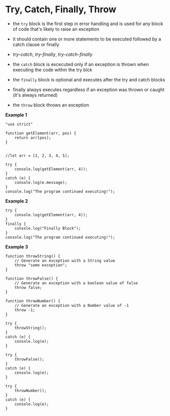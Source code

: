 # Try, Catch, Finally, Throw
 - the `try` block is the first step in error handling and is used for any block of code that's likely to raise an exception

 - it should contain one or more statements to be executed followed by a catch clause or finally

- *try-catch*, *try-finally*, *try-catch-finally*

- the `catch` block is excecuted only if an exception is thrown when executing the code within the try blck

- the `finally` block is optional and executes after the try and catch blocks

- finally always executes regardless if an exception was thrown or caught (it's always returned)

- the `throw` block throws an exception

**Example 1**

```
"use strict"

function getElement(arr, pos) {
    return arr[pos];
}


//let arr = [1, 2, 3, 4, 5];

try {
    console.log(getElement(arr, 4));
} 
catch (e) {
    console.log(e.message);
}
console.log("The program continued executing!");
```

**Example 2**

```
try {
    console.log(getElement(arr, 4));
} 
finally {
    console.log("Finally Block");
}
console.log("The program continued executing!");
```

**Example 3**

```
function throwString() {
    // Generate an exception with a String value
    throw "some exception";
}

function throwFalse() {
    // Generate an exception with a boolean value of false
    throw false;
}

function throwNumber() {
    // Generate an exception with a Number value of -1
    throw -1;
}

try {
    throwString();
}
catch (e) {
    console.log(e);
}

try {
    throwFalse();
}
catch (e) {
    console.log(e);
}

try {
    throwNumber();
}
catch (e) {
    console.log(e);
}
```